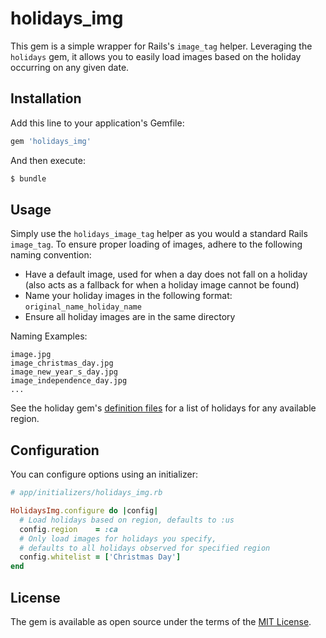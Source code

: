 # holidays_img

This gem is a simple wrapper for Rails's `image_tag` helper. Leveraging the `holidays` gem, it allows you to easily load images based on the holiday occurring on any given date.

## Installation

Add this line to your application's Gemfile:

```ruby
gem 'holidays_img'
```

And then execute:

```bash
$ bundle
```

## Usage

Simply use the `holidays_image_tag` helper as you would a standard Rails `image_tag`. To ensure proper loading of images, adhere to the following naming convention:

- Have a default image, used for when a day does not fall on a holiday (also acts as a fallback for when a holiday image cannot be found)
- Name your holiday images in the following format: `original_name_holiday_name`
- Ensure all holiday images are in the same directory

Naming Examples:

```
image.jpg
image_christmas_day.jpg
image_new_year_s_day.jpg
image_independence_day.jpg
...
```

See the holiday gem's [definition files](https://github.com/holidays/definitions) for a list of holidays for any available region.

## Configuration

You can configure options using an initializer:

```ruby
# app/initializers/holidays_img.rb

HolidaysImg.configure do |config|
  # Load holidays based on region, defaults to :us
  config.region    = :ca
  # Only load images for holidays you specify,
  # defaults to all holidays observed for specified region
  config.whitelist = ['Christmas Day']
end
```

## License

The gem is available as open source under the terms of the [MIT License](http://opensource.org/licenses/MIT).
